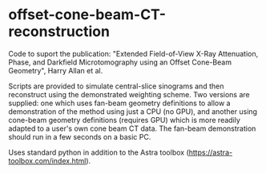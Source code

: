 # offset-cone-beam-CT-reconstruction
Code to suport the publication: "Extended Field-of-View X-Ray Attenuation, Phase, and Darkfield Microtomography using an Offset Cone-Beam Geometry", Harry Allan et al.

Scripts are provided to simulate central-slice sinograms and then reconstruct using the demonstrated weighting scheme. Two versions are supplied: one which uses fan-beam geometry definitions to allow a demonstration of the method using just a CPU (no GPU), and another using cone-beam geometry definitions (requires GPU) which is more readily adapted to a user's own cone beam CT data. The fan-beam demonstration should run in a few seconds on a basic PC.

Uses standard python in addition to the Astra toolbox (https://astra-toolbox.com/index.html).
